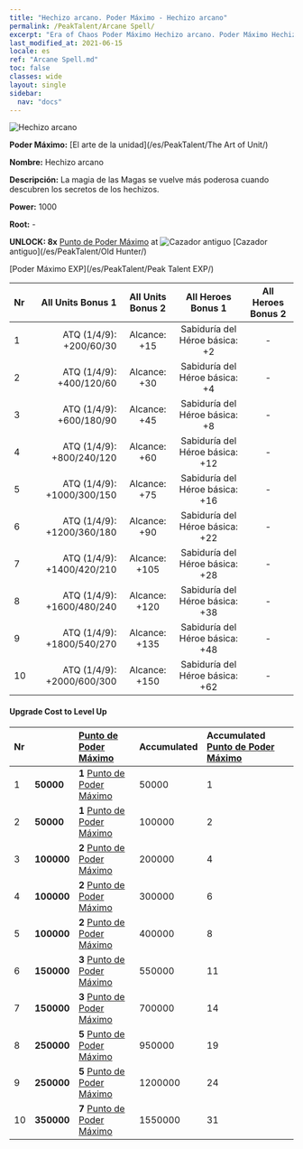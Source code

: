 ```yaml
---
title: "Hechizo arcano. Poder Máximo - Hechizo arcano"
permalink: /PeakTalent/Arcane Spell/
excerpt: "Era of Chaos Poder Máximo Hechizo arcano. Poder Máximo Hechizo arcano. Hechizo arcano"
last_modified_at: 2021-06-15
locale: es
ref: "Arcane Spell.md"
toc: false
classes: wide
layout: single
sidebar:
  nav: "docs"
---
```


  ![Hechizo arcano](/images/pt/talent_2011.png)

  **Poder Máximo:** [El arte de la unidad](/es/PeakTalent/The Art of Unit/)

  **Nombre:** Hechizo arcano

  **Descripción:** La magia de las Magas se vuelve más poderosa cuando descubren los secretos de los hechizos.

  **Power:** 1000

  **Root:** -

  **UNLOCK: 8x** [Punto de Poder Máximo](/ItemsES/con_934/) at ![Cazador antiguo](/images/pt/talent_2010.png) [Cazador antiguo](/es/PeakTalent/Old Hunter/)

  [Poder Máximo EXP](/es/PeakTalent/Peak Talent EXP/)

  | Nr | All Units Bonus 1 | All Units Bonus 2 | All Heroes Bonus 1 | All Heroes Bonus 2 |
  |:---|--------------:|:-------------:|:-------------:|:-------------:|
  | 1 | ATQ (1/4/9): +200/60/30 | Alcance: +15 | Sabiduría del Héroe básica: +2 | - |
  | 2 | ATQ (1/4/9): +400/120/60 | Alcance: +30 | Sabiduría del Héroe básica: +4 | - |
  | 3 | ATQ (1/4/9): +600/180/90 | Alcance: +45 | Sabiduría del Héroe básica: +8 | - |
  | 4 | ATQ (1/4/9): +800/240/120 | Alcance: +60 | Sabiduría del Héroe básica: +12 | - |
  | 5 | ATQ (1/4/9): +1000/300/150 | Alcance: +75 | Sabiduría del Héroe básica: +16 | - |
  | 6 | ATQ (1/4/9): +1200/360/180 | Alcance: +90 | Sabiduría del Héroe básica: +22 | - |
  | 7 | ATQ (1/4/9): +1400/420/210 | Alcance: +105 | Sabiduría del Héroe básica: +28 | - |
  | 8 | ATQ (1/4/9): +1600/480/240 | Alcance: +120 | Sabiduría del Héroe básica: +38 | - |
  | 9 | ATQ (1/4/9): +1800/540/270 | Alcance: +135 | Sabiduría del Héroe básica: +48 | - |
  | 10 | ATQ (1/4/9): +2000/600/300 | Alcance: +150 | Sabiduría del Héroe básica: +62 | - |


#### Upgrade Cost to Level Up

  | Nr | <i class="fas fa-coins"/> | [Punto de Poder Máximo](/ItemsES/con_934/) | Accumulated <i class="fas fa-coins"/> | Accumulated [Punto de Poder Máximo](/ItemsES/con_934/) |
  |:---|:--------------|:-------------|:-------------|:-------------|
  | 1 | **50000** | **1** [Punto de Poder Máximo](/ItemsES/con_934/) | 50000 | 1 |
  | 2 | **50000** | **1** [Punto de Poder Máximo](/ItemsES/con_934/) | 100000 | 2 |
  | 3 | **100000** | **2** [Punto de Poder Máximo](/ItemsES/con_934/) | 200000 | 4 |
  | 4 | **100000** | **2** [Punto de Poder Máximo](/ItemsES/con_934/) | 300000 | 6 |
  | 5 | **100000** | **2** [Punto de Poder Máximo](/ItemsES/con_934/) | 400000 | 8 |
  | 6 | **150000** | **3** [Punto de Poder Máximo](/ItemsES/con_934/) | 550000 | 11 |
  | 7 | **150000** | **3** [Punto de Poder Máximo](/ItemsES/con_934/) | 700000 | 14 |
  | 8 | **250000** | **5** [Punto de Poder Máximo](/ItemsES/con_934/) | 950000 | 19 |
  | 9 | **250000** | **5** [Punto de Poder Máximo](/ItemsES/con_934/) | 1200000 | 24 |
  | 10 | **350000** | **7** [Punto de Poder Máximo](/ItemsES/con_934/) | 1550000 | 31 |
